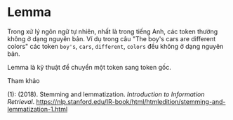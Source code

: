 # Lemma

Trong xử lý ngôn ngữ tự nhiên, nhất là trong tiếng Anh, các token thường không ở dạng nguyên bản.
Ví dụ trong câu "The boy's cars are different colors" các token `boy's`, `cars`, `different`, `colors` đều không ở dạng nguyên bản.
 
Lemma là kỹ thuật để chuyển một token sang token gốc. 

Tham khảo

(1): (2018). Stemming and lemmatization. *Introduction to Information Retrieval*. https://nlp.stanford.edu/IR-book/html/htmledition/stemming-and-lemmatization-1.html